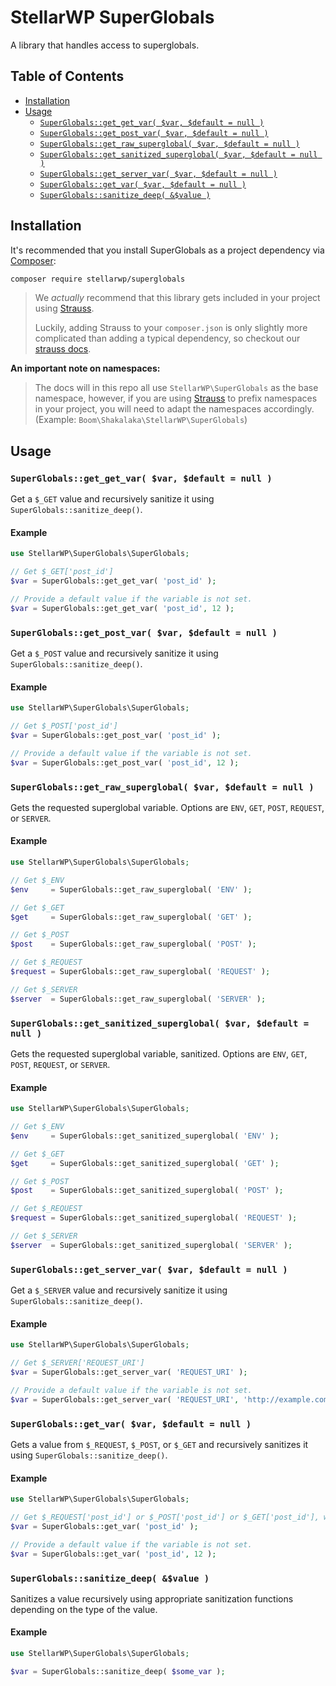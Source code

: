 # StellarWP SuperGlobals

A library that handles access to superglobals.

## Table of Contents

* [Installation](#installation)
* [Usage](#usage)
  * [`SuperGlobals::get_get_var( $var, $default = null )`](#get_get_var-var-default-null)
  * [`SuperGlobals::get_post_var( $var, $default = null )`](#get_post_var-var-default-null)
  * [`SuperGlobals::get_raw_superglobal( $var, $default = null )`](#get_raw_superglobal-var-default-null)
  * [`SuperGlobals::get_sanitized_superglobal( $var, $default = null )`](#get_sanitized_superglobal-var-default-null)
  * [`SuperGlobals::get_server_var( $var, $default = null )`](#get_server_var-var-default-null)
  * [`SuperGlobals::get_var( $var, $default = null )`](#get_var-var-default-null)
  * [`SuperGlobals::sanitize_deep( &$value )`](#sanitize_deep-value)

## Installation

It's recommended that you install SuperGlobals as a project dependency via [Composer](https://getcomposer.org/):

```bash
composer require stellarwp/superglobals
```

> We _actually_ recommend that this library gets included in your project using [Strauss](https://github.com/BrianHenryIE/strauss).
>
> Luckily, adding Strauss to your `composer.json` is only slightly more complicated than adding a typical dependency, so checkout our [strauss docs](https://github.com/stellarwp/global-docs/blob/main/docs/strauss-setup.md).

**An important note on namespaces:**

> The docs will in this repo all use `StellarWP\SuperGlobals` as the base namespace, however, if you are using [Strauss](#strauss)
> to prefix namespaces in your project, you will need to adapt the namespaces accordingly. (Example: `Boom\Shakalaka\StellarWP\SuperGlobals`)

## Usage

### `SuperGlobals::get_get_var( $var, $default = null )`

Get a `$_GET` value and recursively sanitize it using `SuperGlobals::sanitize_deep()`.

#### Example

```php
use StellarWP\SuperGlobals\SuperGlobals;

// Get $_GET['post_id']
$var = SuperGlobals::get_get_var( 'post_id' );

// Provide a default value if the variable is not set.
$var = SuperGlobals::get_get_var( 'post_id', 12 );
```

### `SuperGlobals::get_post_var( $var, $default = null )`

Get a `$_POST` value and recursively sanitize it using `SuperGlobals::sanitize_deep()`.

#### Example

```php
use StellarWP\SuperGlobals\SuperGlobals;

// Get $_POST['post_id']
$var = SuperGlobals::get_post_var( 'post_id' );

// Provide a default value if the variable is not set.
$var = SuperGlobals::get_post_var( 'post_id', 12 );
```

### `SuperGlobals::get_raw_superglobal( $var, $default = null )`

Gets the requested superglobal variable. Options are `ENV`, `GET`, `POST`, `REQUEST`, or `SERVER`.

#### Example

```php
use StellarWP\SuperGlobals\SuperGlobals;

// Get $_ENV
$env     = SuperGlobals::get_raw_superglobal( 'ENV' );

// Get $_GET
$get     = SuperGlobals::get_raw_superglobal( 'GET' );

// Get $_POST
$post    = SuperGlobals::get_raw_superglobal( 'POST' );

// Get $_REQUEST
$request = SuperGlobals::get_raw_superglobal( 'REQUEST' );

// Get $_SERVER
$server  = SuperGlobals::get_raw_superglobal( 'SERVER' );
```

### `SuperGlobals::get_sanitized_superglobal( $var, $default = null )`

Gets the requested superglobal variable, sanitized. Options are `ENV`, `GET`, `POST`, `REQUEST`, or `SERVER`.

#### Example

```php
use StellarWP\SuperGlobals\SuperGlobals;

// Get $_ENV
$env     = SuperGlobals::get_sanitized_superglobal( 'ENV' );

// Get $_GET
$get     = SuperGlobals::get_sanitized_superglobal( 'GET' );

// Get $_POST
$post    = SuperGlobals::get_sanitized_superglobal( 'POST' );

// Get $_REQUEST
$request = SuperGlobals::get_sanitized_superglobal( 'REQUEST' );

// Get $_SERVER
$server  = SuperGlobals::get_sanitized_superglobal( 'SERVER' );
```

### `SuperGlobals::get_server_var( $var, $default = null )`

Get a `$_SERVER` value and recursively sanitize it using `SuperGlobals::sanitize_deep()`.

#### Example

```php
use StellarWP\SuperGlobals\SuperGlobals;

// Get $_SERVER['REQUEST_URI']
$var = SuperGlobals::get_server_var( 'REQUEST_URI' );

// Provide a default value if the variable is not set.
$var = SuperGlobals::get_server_var( 'REQUEST_URI', 'http://example.com' );
```

### `SuperGlobals::get_var( $var, $default = null )`

Gets a value from `$_REQUEST`, `$_POST`, or `$_GET` and recursively sanitizes it using `SuperGlobals::sanitize_deep()`.

#### Example

```php
use StellarWP\SuperGlobals\SuperGlobals;

// Get $_REQUEST['post_id'] or $_POST['post_id'] or $_GET['post_id'], wherever it lives
$var = SuperGlobals::get_var( 'post_id' );

// Provide a default value if the variable is not set.
$var = SuperGlobals::get_var( 'post_id', 12 );
```

### `SuperGlobals::sanitize_deep( &$value )`

Sanitizes a value recursively using appropriate sanitization functions depending on the type of the value.

#### Example

```php
use StellarWP\SuperGlobals\SuperGlobals;

$var = SuperGlobals::sanitize_deep( $some_var );
```
